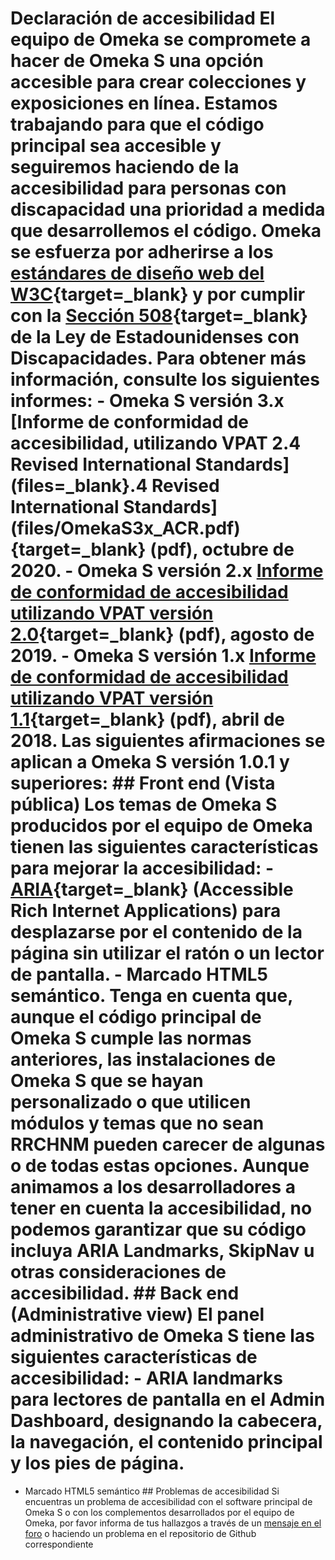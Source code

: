 # Declaración de accesibilidad El equipo de Omeka se compromete a hacer de Omeka S una opción accesible para crear colecciones y exposiciones en línea. Estamos trabajando para que el código principal sea accesible y seguiremos haciendo de la accesibilidad para personas con discapacidad una prioridad a medida que desarrollemos el código. Omeka se esfuerza por adherirse a los [estándares de diseño web del W3C](http://www.w3.org/standards/){target=_blank} y por cumplir con la [Sección 508](http://www.section508.gov/){target=_blank} de la Ley de Estadounidenses con Discapacidades. Para obtener más información, consulte los siguientes informes: - Omeka S versión 3.x [Informe de conformidad de accesibilidad, utilizando VPAT 2.4 Revised International Standards](files=_blank}.4 Revised International Standards](files/OmekaS3x_ACR.pdf){target=_blank} (pdf), octubre de 2020. - Omeka S versión 2.x [Informe de conformidad de accesibilidad utilizando VPAT versión 2.0](files/VPAT_OmekaS2-0-1.pdf){target=_blank} (pdf), agosto de 2019. - Omeka S versión 1.x [Informe de conformidad de accesibilidad utilizando VPAT versión 1.1](files/VPAT2.0-OmekaS1-1.pdf){target=_blank} (pdf), abril de 2018. Las siguientes afirmaciones se aplican a Omeka S versión 1.0.1 y superiores: ## Front end (Vista pública) Los temas de Omeka S producidos por el equipo de Omeka tienen las siguientes características para mejorar la accesibilidad: - [ARIA](http://www.w3.org/WAI/intro/aria){target=_blank} (Accessible Rich Internet Applications) para desplazarse por el contenido de la página sin utilizar el ratón o un lector de pantalla. - Marcado HTML5 semántico. Tenga en cuenta que, aunque el código principal de Omeka S cumple las normas anteriores, las instalaciones de Omeka S que se hayan personalizado o que utilicen módulos y temas que no sean RRCHNM pueden carecer de algunas o de todas estas opciones. Aunque animamos a los desarrolladores a tener en cuenta la accesibilidad, no podemos garantizar que su código incluya ARIA Landmarks, SkipNav u otras consideraciones de accesibilidad. ## Back end (Administrative view) El panel administrativo de Omeka S tiene las siguientes características de accesibilidad: - ARIA landmarks para lectores de pantalla en el Admin Dashboard, designando la cabecera, la navegación, el contenido principal y los pies de página.
-   Marcado HTML5 semántico ## Problemas de accesibilidad Si encuentras un problema de accesibilidad con el software principal de Omeka S o con los complementos desarrollados por el equipo de Omeka, por favor informa de tus hallazgos a través de un [mensaje en el foro](https://forum.omeka.org/c/omeka-s/accessibility/36) o haciendo un problema en el repositorio de Github correspondiente